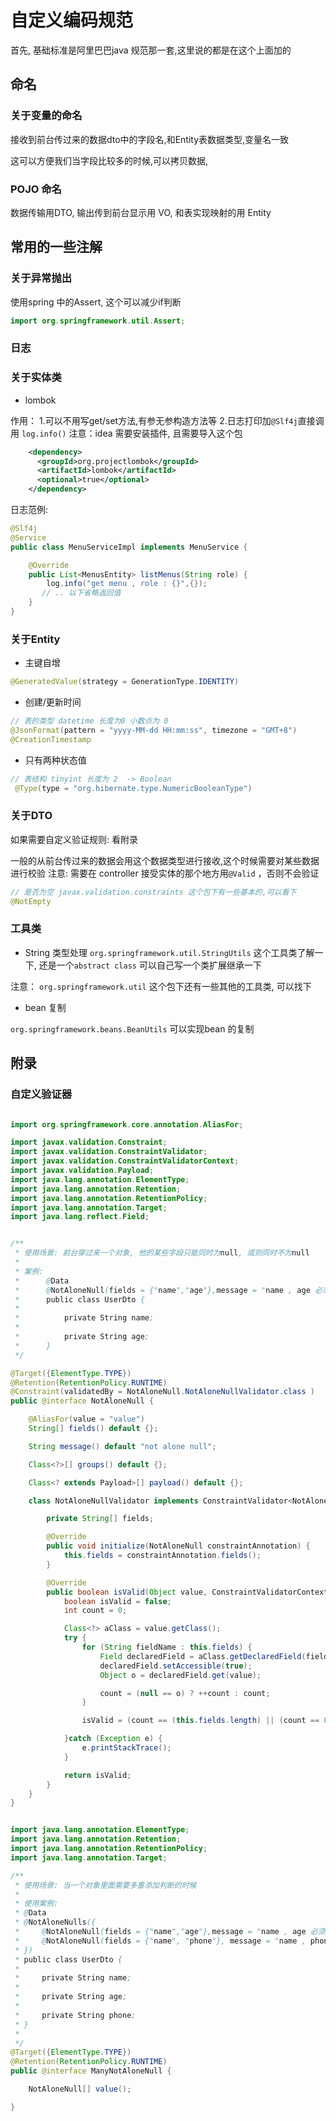 # 自定义编码规范

首先, 基础标准是阿里巴巴java 规范那一套,这里说的都是在这个上面加的

## 命名

### 关于变量的命名

接收到前台传过来的数据dto中的字段名,和Entity表数据类型,变量名一致

这可以方便我们当字段比较多的时候,可以拷贝数据,

### POJO 命名

数据传输用DTO, 输出传到前台显示用 VO, 和表实现映射的用 Entity

## 常用的一些注解

### 关于异常抛出

使用spring 中的Assert, 这个可以减少if判断

```java
import org.springframework.util.Assert;
```

### 日志

### 关于实体类

* lombok 

作用： 
     1.可以不用写get/set方法,有参无参构造方法等
     2.日志打印加`@Slf4j`直接调用 `log.info()`
     注意：idea 需要安装插件, 且需要导入这个包

```xml
    <dependency>
      <groupId>org.projectlombok</groupId>
      <artifactId>lombok</artifactId>
      <optional>true</optional>
    </dependency>
```

日志范例:

```java
@Slf4j
@Service
public class MenuServiceImpl implements MenuService {

    @Override
    public List<MenusEntity> listMenus(String role) {
        log.info("get menu , role : {}",{});
       // .. 以下省略返回值
    }
}
```

### 关于Entity

* 主键自增

```java
@GeneratedValue(strategy = GenerationType.IDENTITY)
```

* 创建/更新时间

```java
// 表的类型 datetime 长度为0 小数点为 0
@JsonFormat(pattern = "yyyy-MM-dd HH:mm:ss", timezone = "GMT+8")
@CreationTimestamp

```

* 只有两种状态值

```java
// 表结构 tinyint 长度为 2  -> Boolean
 @Type(type = "org.hibernate.type.NumericBooleanType")
```

### 关于DTO

如果需要自定义验证规则: 看附录

一般的从前台传过来的数据会用这个数据类型进行接收,这个时候需要对某些数据进行校验
注意: 需要在 controller 接受实体的那个地方用`@Valid` ，否则不会验证

```java
// 是否为空 javax.validation.constraints 这个包下有一些基本的,可以看下
@NotEmpty


```

### 工具类

* String 类型处理
`org.springframework.util.StringUtils` 这个工具类了解一下, 还是一个`abstract class` 可以自己写一个类扩展继承一下

注意： `org.springframework.util` 这个包下还有一些其他的工具类, 可以找下

* bean 复制

`org.springframework.beans.BeanUtils` 可以实现bean 的复制


## 附录

### 自定义验证器

```java

import org.springframework.core.annotation.AliasFor;

import javax.validation.Constraint;
import javax.validation.ConstraintValidator;
import javax.validation.ConstraintValidatorContext;
import javax.validation.Payload;
import java.lang.annotation.ElementType;
import java.lang.annotation.Retention;
import java.lang.annotation.RetentionPolicy;
import java.lang.annotation.Target;
import java.lang.reflect.Field;


/**
 * 使用场景: 前台穿过来一个对象, 他的某些字段只能同时为null, 或则同时不为null
 *
 * 案例:
 *      @Data
 *      @NotAloneNull(fields = {"name","age"},message = "name , age 必须同时为空 或则 非空")
 *      public class UserDto {
 *
 *          private String name;
 *
 *          private String age;
 *      }
 */

@Target({ElementType.TYPE})
@Retention(RetentionPolicy.RUNTIME)
@Constraint(validatedBy = NotAloneNull.NotAloneNullValidator.class )
public @interface NotAloneNull {

    @AliasFor(value = "value")
    String[] fields() default {};

    String message() default "not alone null";

    Class<?>[] groups() default {};

    Class<? extends Payload>[] payload() default {};

    class NotAloneNullValidator implements ConstraintValidator<NotAloneNull,Object> {

        private String[] fields;

        @Override
        public void initialize(NotAloneNull constraintAnnotation) {
            this.fields = constraintAnnotation.fields();
        }

        @Override
        public boolean isValid(Object value, ConstraintValidatorContext context) {
            boolean isValid = false;
            int count = 0;

            Class<?> aClass = value.getClass();
            try {
                for (String fieldName : this.fields) {
                    Field declaredField = aClass.getDeclaredField(fieldName);
                    declaredField.setAccessible(true);
                    Object o = declaredField.get(value);

                    count = (null == o) ? ++count : count;
                }

                isValid = (count == (this.fields.length) || (count == 0));

            }catch (Exception e) {
                e.printStackTrace();
            }

            return isValid;
        }
    }
}
```

```java

import java.lang.annotation.ElementType;
import java.lang.annotation.Retention;
import java.lang.annotation.RetentionPolicy;
import java.lang.annotation.Target;

/**
 * 使用场景: 当一个对象里面需要多重添加判断的时候
 *
 * 使用案例:
 * @Data
 * @NotAloneNulls({
 *     @NotAloneNull(fields = {"name","age"},message = "name , age 必须同时为空 或则 非空"),
 *     @NotAloneNull(fields = {"name", "phone"}, message = "name , phone 必须同时为空 或则 非空")
 * })
 * public class UserDto {
 *
 *     private String name;
 *
 *     private String age;
 *
 *     private String phone;
 * }
 *
 */
@Target({ElementType.TYPE})
@Retention(RetentionPolicy.RUNTIME)
public @interface ManyNotAloneNull {

    NotAloneNull[] value();

}
```










